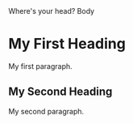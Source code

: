 <!DOCTYPE html>
<html>
<head>Where's your head?
<title>Head</title>
</head>
<body>Body</body>

<h1>My First Heading</h1>
<p>My first paragraph.</p>
<h2>My Second Heading</h2>
<p>My second paragraph.</p>  
  
</body>
</html>
